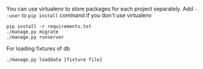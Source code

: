 You can use virtualenv to store packages for each project separately.
Add `--user` to `pip install` command if you don't use virtualenv

```
pip install -r requirements.txt
./manage.py migrate
./manage.py runserver
```


For loading fixtures of db
```
./manage.py loaddata [fixture file]
```
